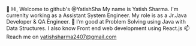 👋 Hi, Welcome to github's @YatishSha
My name is Yatish Sharma.
I'm currenlty working as a Assistant System Engineer.
My role is as a Jr.Java Developer & QA Engineer.
👀 I’m good at Problem Solving using Java with Data Structures.
I also know Front end web development using React.js
📫 Reach me on yatishsharma2407@gmail.com
